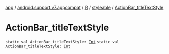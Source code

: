 [app](../../../index.md) / [android.support.v7.appcompat](../../index.md) / [R](../index.md) / [styleable](index.md) / [ActionBar_titleTextStyle](./-action-bar_title-text-style.md)

# ActionBar_titleTextStyle

`static val ActionBar_titleTextStyle: `[`Int`](https://kotlinlang.org/api/latest/jvm/stdlib/kotlin/-int/index.html)
`static val ActionBar_titleTextStyle: `[`Int`](https://kotlinlang.org/api/latest/jvm/stdlib/kotlin/-int/index.html)